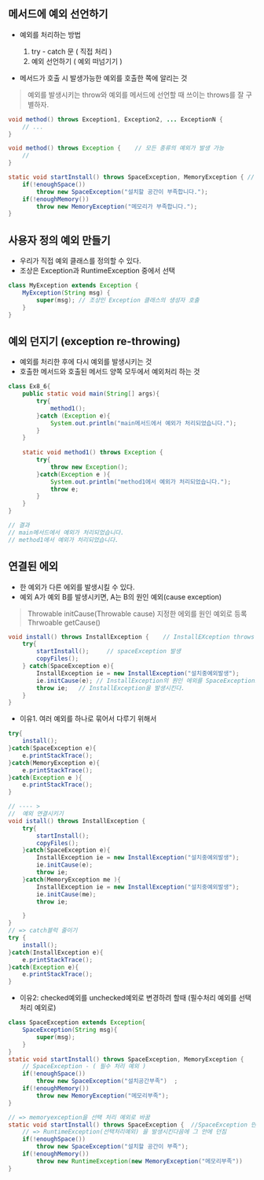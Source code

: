 메서드에 예외 선언하기
-----

* 예외를 처리하는 방법
    1. try - catch 문 ( 직접 처리 )
    2. 예외 선언하기 ( 예외 떠넘기기 )
    
* 메서드가 호출 시 발생가능한 예외를 호출한 쪽에 알리는 것 
> 예외를 발생시키는 throw와 예외를 메서드에 선언할 때 쓰이는 throws를 잘 구별하자. 

```java
void method() throws Exception1, Exception2, ... ExceptionN {
    // ... 
}

void method() throws Exception {    // 모든 종류의 예외가 발생 가능 
    // 
}

static void startInstall() throws SpaceException, MemoryException { // 필수 예외만 적는 것이 정석 ,, (checked exception)
    if(!enoughSpace())
        throw new SpaceException("설치할 공간이 부족합니다.");
    if(!enoughMemory())
        throw new MemoryException("메모리가 부족합니다.");
}
```

사용자 정의 예외 만들기 
-----

* 우리가 직접 예외 클래스를 정의할 수 있다.
* 조상은 Exception과 RuntimeException 중에서 선택 
```java
class MyException extends Exception {
    MyException(String msg) {
        super(msg); // 조상인 Exception 클래스의 생성자 호출 
    }
}
```

예외 던지기 (exception re-throwing)
-----

* 예외를 처리한 후에 다시 예외를 발생시키는 것 
* 호출한 메서드와 호출된 메서드 양쪽 모두에서 예외처리 하는 것 

```java 
class Ex8_6{
    public static void main(String[] args){
        try{
            method1();
        }catch (Exception e){
            System.out.println("main메서드에서 예외가 처리되었습니다.");
        }
    }
    
    static void method1() throws Exception {
        try{
            throw new Exception();
        }catch(Exception e ){
            System.out.println("method1에서 예외가 처리되었습니다.");
            throw e;
        }
    }
}

// 결과 
// main메서드에서 예외가 처리되었습니다.
// method1에서 예외가 처리되었습니다.
```

연결된 에외 
-----

* 한 예외가 다른 에외를 발생시킬 수 있다. 
* 예외 A가 예외 B를 발생시키면, A는 B의 원인 예외(cause exception) 
> Throwable initCause(Throwable cause) 지정한 에외를 원인 예외로 등록
> Thrwoable getCause()

```java
void install() throws InstallException {    // InstallEXception throws 
    try{
        startInstall();     // spaceException 발생
        copyFiles();
    } catch(SpaceException e){
        InstallException ie = new InstallException("설치중예외발생");
        ie.initCause(e); // InstallException의 원인 에외를 SpaceException으로 지정  
        throw ie;   // InstallException을 발생시킨다. 
    }
}
```

* 이유1. 여러 예외를 하나로 묶어서 다루기 위해서
```java
try{
    install();
}catch(SpaceException e){
    e.printStackTrace();
}catch(MemoryException e){
    e.printStackTrace();
}catch(Exception e ){
    e.printStackTrace();
}

// ---- >
//  예외 연결시키기 
void istall() throws InstallException {
    try{
        startInstall();
        copyFiles();
    }catch(SpaceException e){
        InstallException ie = new InstallException("설치중예외발생");
        ie.initCause(e);
        throw ie;
    }catch(MemoryException me ){
        InstallException ie = new InstallException("설치중예외발생");
        ie.initCause(me);
        throw ie;

    }
}
// => catch블럭 줄이기 
try {
    install();
}catch(InstallException e){
    e.printStackTrace();
}catch(Exception e){
    e.printStackTrace();
}
```

* 이유2: checked예외를 unchecked예외로 변경하려 할때 (필수처리 예외를 선택처리 예외로)
```java
class SpaceException extends Exception{
    SpaceException(String msg){
        super(msg);
    }
}
static void startInstall() throws SpaceException, MemoryException {
    // SpaceException - ( 필수 처리 예외 )
    if(!enoughSpace())
        throw new SpaceException("설치공간부족")  ;
    if(!enoughMemory())
        throw new MemoryException("메모리부족");
}

// => memoryexception을 선택 처리 예외로 바꿈 
static void startInstall() throws SpaceException {  //SpaceException 만 선언
    // => RuntimeException(선택처리예외) 을 발생시킨다음에 그 안에 던짐 
    if(!enoughSpace())
        throw new SpaceException("설치할 공간이 부족");
    if(!enoughMemory())
        throw new RuntimeException(new MemoryException("메모리부족"))
}
```


